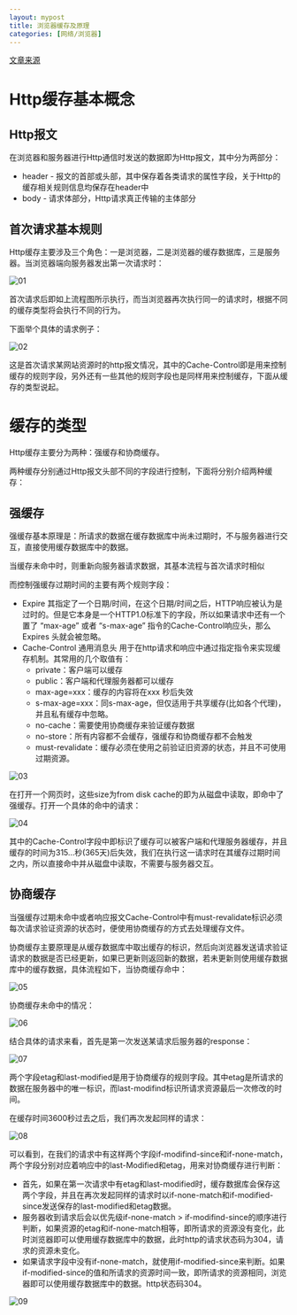 ```yaml
---
layout: mypost
title: 浏览器缓存及原理
categories: [网络/浏览器]
---
```


[文章来源](https://blog.csdn.net/jutal_ljt/article/details/80021545)

# Http缓存基本概念

## Http报文

在浏览器和服务器进行Http通信时发送的数据即为Http报文，其中分为两部分：

- header - 报文的首部或头部，其中保存着各类请求的属性字段，关于Http的缓存相关规则信息均保存在header中
- body - 请求体部分，Http请求真正传输的主体部分

## 首次请求基本规则

Http缓存主要涉及三个角色：一是浏览器，二是浏览器的缓存数据库，三是服务器。当浏览器端向服务器发出第一次请求时：

![01](01.png)

首次请求后即如上流程图所示执行，而当浏览器再次执行同一的请求时，根据不同的缓存类型将会执行不同的行为。

下面举个具体的请求例子：

![02](02.png)

这是首次请求某网站资源时的http报文情况，其中的Cache-Control即是用来控制缓存的规则字段，另外还有一些其他的规则字段也是同样用来控制缓存，下面从缓存的类型说起。


# 缓存的类型

Http缓存主要分为两种：强缓存和协商缓存。

两种缓存分别通过Http报文头部不同的字段进行控制，下面将分别介绍两种缓存：

## 强缓存

强缓存基本原理是：所请求的数据在缓存数据库中尚未过期时，不与服务器进行交互，直接使用缓存数据库中的数据。

当缓存未命中时，则重新向服务器请求数据，其基本流程与首次请求时相似

而控制强缓存过期时间的主要有两个规则字段：

- Expire 其指定了一个日期/时间，在这个日期/时间之后，HTTP响应被认为是过时的。但是它本身是一个HTTP1.0标准下的字段，所以如果请求中还有一个置了 “max-age” 或者 “s-max-age” 指令的Cache-Control响应头，那么 Expires 头就会被忽略。
- Cache-Control 通用消息头 用于在http请求和响应中通过指定指令来实现缓存机制。其常用的几个取值有：
  - private：客户端可以缓存
  - public：客户端和代理服务器都可以缓存
  - max-age=xxx：缓存的内容将在xxx 秒后失效
  - s-max-age=xxx：同s-max-age，但仅适用于共享缓存(比如各个代理)，并且私有缓存中忽略。
  - no-cache：需要使用协商缓存来验证缓存数据
  - no-store：所有内容都不会缓存，强缓存和协商缓存都不会触发
  - must-revalidate：缓存必须在使用之前验证旧资源的状态，并且不可使用过期资源。

![03](03.png)

在打开一个网页时，这些size为from disk cache的即为从磁盘中读取，即命中了强缓存。打开一个具体的命中的请求：

![04](04.png)

其中的Cache-Control字段中即标识了缓存可以被客户端和代理服务器缓存，并且缓存的时间为315…秒(365天)后失效，我们在执行这一请求时在其缓存过期时间之内，所以直接命中并从磁盘中读取，不需要与服务器交互。

## 协商缓存

当强缓存过期未命中或者响应报文Cache-Control中有must-revalidate标识必须每次请求验证资源的状态时，便使用协商缓存的方式去处理缓存文件。

协商缓存主要原理是从缓存数据库中取出缓存的标识，然后向浏览器发送请求验证请求的数据是否已经更新，如果已更新则返回新的数据，若未更新则使用缓存数据库中的缓存数据，具体流程如下，当协商缓存命中：

![05](05.png)

协商缓存未命中的情况：

![06](06.png)

结合具体的请求来看，首先是第一次发送某请求后服务器的response：

![07](07.png)

两个字段etag和last-modified是用于协商缓存的规则字段。其中etag是所请求的数据在服务器中的唯一标识，而last-modifind标识所请求资源最后一次修改的时间。

在缓存时间3600秒过去之后，我们再次发起同样的请求：

![08](08.png)

可以看到，在我们的请求中有这样两个字段if-modifind-since和if-none-match，两个字段分别对应着响应中的last-Modified和etag，用来对协商缓存进行判断：

- 首先，如果在第一次请求中有etag和last-modified时，缓存数据库会保存这两个字段，并且在再次发起同样的请求时以if-none-match和if-modified-since发送保存的last-modified和etag数据。
- 服务器收到请求后会以优先级if-none-match > if-modifind-since的顺序进行判断，如果资源的etag和if-none-match相等，即所请求的资源没有变化，此时浏览器即可以使用缓存数据库中的数据，此时http的请求状态码为304，请求的资源未变化。
- 如果请求字段中没有if-none-match，就使用if-modified-since来判断。如果if-modified-since的值和所请求的资源时间一致，即所请求的资源相同，浏览器即可以使用缓存数据库中的数据。http状态码304。

![09](09.png)

